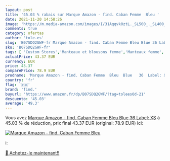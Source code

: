 ```yaml
---
layout: post
title: '45.03 % rabais sur Marque Amazon - find. Caban Femme  Bleu '
date: 2021-11-20 14:58:26
image: 'https://m.media-amazon.com/images/I/31Aqqvk0ztL._SL500_._SL400_.jpg'
comments: true
category: ofertas
author: 'tole.es'
slug: 'B07SDQ2GWF-fr Marque Amazon - find. Caban Femme Bleu Blue 36 Label: XS'
sku: 'B07SDQ2GWF-fr'
tags: [ 'Custom Stores','Manteaux et blousons femme','Manteaux femme','Mode','Nos marques','Specialty Stores','Vêtements','Vêtements femme','find.', ]
actualPrice: 43.37 EUR
currency: EUR
price: 43.37
comparePrice: 78.9 EUR
prodname: 'Marque Amazon - find. Caban Femme  Bleu  Blue   36  Label: XS'
country: 'fr'
flag: '🇫🇷'
brand: 'find.'
buyurl: 'https://www.amazon.fr/dp/B07SDQ2GWF/?tag=tolees0d-21'
descuento: '45.03'
average: '49.3'
---
```


Vous avez [Marque Amazon - find. Caban Femme  Bleu  Blue   36  Label: XS](https://www.amazon.fr/dp/B07SDQ2GWF/?tag=tolees0d-21)  à  45.03 % de réduction, prix final  43.37 EUR (original: 78.9 EUR) ici:

[![Marque Amazon - find. Caban Femme  Bleu ](https://m.media-amazon.com/images/I/31Aqqvk0ztL._SL500_._SL400_.jpg)](https://www.amazon.fr/dp/B07SDQ2GWF/?tag=tolees0d-21)

ℹ️:


[🛒 Achetez-le maintenant!!](https://www.amazon.fr/dp/B07SDQ2GWF/?tag=tolees0d-21)
